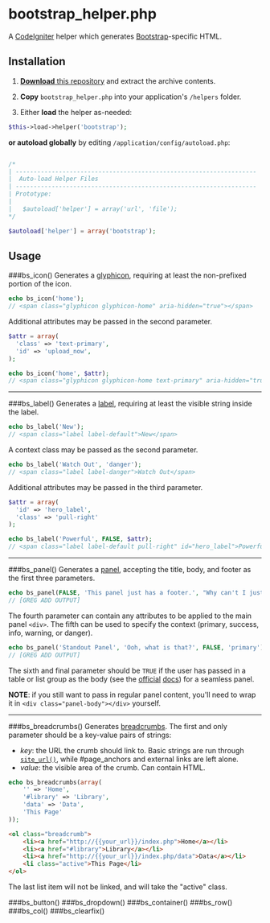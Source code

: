 bootstrap_helper.php
=============

A [CodeIgniter](http://www.codeigniter.com/) helper which generates [Bootstrap](http://getbootstrap.com/)-specific HTML.


## Installation

1. [**Download** this repository](https://github.com/gp-greg/bootstrap_helper.php/archive/master.zip) and extract the archive contents.

2. **Copy** `bootstrap_helper.php` into your application's `/helpers` folder.

3. Either **load** the helper as-needed:

  ```php
  $this->load->helper('bootstrap');
  ```

  **or autoload globally** by editing `/application/config/autoload.php`:

  ```php

/*
| -------------------------------------------------------------------
|  Auto-load Helper Files
| -------------------------------------------------------------------
| Prototype:
|
|	$autoload['helper'] = array('url', 'file');
*/

$autoload['helper'] = array('bootstrap');
```


## Usage

###bs_icon()
Generates a [glyphicon](http://getbootstrap.com/components/#glyphicons), requiring at least the non-prefixed portion of the icon.
```php
echo bs_icon('home');
// <span class="glyphicon glyphicon-home" aria-hidden="true"></span>
```
Additional attributes may be passed in the second parameter.
```php
$attr = array(
  'class' => 'text-primary',
  'id' => 'upload_now',
);

echo bs_icon('home', $attr);
// <span class="glyphicon glyphicon-home text-primary" aria-hidden="true" id="upload_now"></span>
```
---

###bs_label()
Generates a [label](http://getbootstrap.com/components/#labels), requiring at least the visible string inside the label.
```php
echo bs_label('New');
// <span class="label label-default">New</span>
```
A context class may be passed as the second parameter.
```php
echo bs_label('Watch Out', 'danger');
// <span class="label label-danger">Watch Out</span>
```
Additional attributes may be passed in the third parameter.
```php
$attr = array(
  'id' => 'hero_label',
  'class' => 'pull-right'
);

echo bs_label('Powerful', FALSE, $attr);
// <span class="label label-default pull-right" id="hero_label">Powerful</span>
```
---

###bs_panel()
Generates a [panel](http://getbootstrap.com/components/#panels), accepting the title, body, and footer as the first three parameters.
```php
echo bs_panel(FALSE, 'This panel just has a footer.', "Why can't I just <em>be</em>?");
// [GREG ADD OUTPUT]
```
The fourth parameter can contain any attributes to be applied to the main panel `<div>`.  The fifth can be used to specify the context (primary, success, info, warning, or danger).
```php
echo bs_panel('Standout Panel', 'Ooh, what is that?', FALSE, 'primary');
// [GREG ADD OUTPUT]
```
The sixth and final parameter should be `TRUE` if the user has passed in a table or list group as the body (see the [official](http://getbootstrap.com/components/#panels-tables) [docs](http://getbootstrap.com/components/#panels-list-group)) for a seamless panel.

**NOTE**: if you still want to pass in regular panel content, you'll need to wrap it in `<div class="panel-body"></div>` yourself.

---

###bs_breadcrumbs()
Generates [breadcrumbs](http://getbootstrap.com/components/#breadcrumbs).  The first and only parameter should be a key-value pairs of strings:
* *key*: the URL the crumb should link to.  Basic strings are run through [`site_url()`](http://www.codeigniter.com/user_guide/helpers/url_helper.html), while #page_anchors and external links are left alone.
* *value*: the visible area of the crumb.  Can contain HTML.

```php
echo bs_breadcrumbs(array(
	'' => 'Home',
	'#library' => 'Library',
	'data' => 'Data',
	'This Page'
));
```
```html
<ol class="breadcrumb">
	<li><a href="http://{{your_url}}/index.php">Home</a></li>
	<li><a href="#library">Library</a></li>
	<li><a href="http://{{your_url}}/index.php/data">Data</a></li>
	<li class="active">This Page</li>
</ol>
```
The last list item will not be linked, and will take the "active" class.

###bs_button()
###bs_dropdown()
###bs_container()
###bs_row()
###bs_col()
###bs_clearfix()
